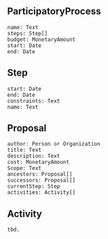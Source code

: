 ## ParticipatoryProcess

```
name: Text
steps: Step[]
budget: MonetaryAmount
start: Date
end: Date
```

## Step

```
start: Date
end: Date
constraints: Text
name: Text
```

## Proposal

```
author: Person or Organization
title: Text
description: Text
cost: MonetaryAmount
Scope: Text
ancestors: Proposal[]
successors: Proposal[]
currentStep: Step
activities: Activity[]
```

## Activity

```
tbd.
```
